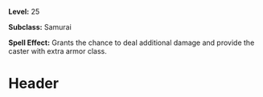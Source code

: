 <!-- TITLE: Samurai's Retort -->
<!-- SUBTITLE:  -->

**Level:** 25

**Subclass:** Samurai

**Spell Effect:** Grants the chance to deal additional damage and provide the caster with extra armor class.

# Header